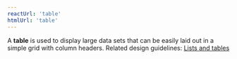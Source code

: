 ```yaml
---
reactUrl: 'table'
htmlUrl: 'table'
---
```

A **table** is used to display large data sets that can be easily laid out in a simple grid with column headers. Related design guidelines: [Lists and tables](design-guidelines/usage-and-behavior/lists-and-tables)
